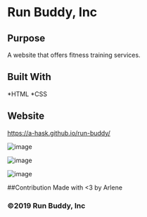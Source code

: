 # Run Buddy, Inc

## Purpose
A website that offers fitness training services.

## Built With
*HTML
*CSS

## Website
https://a-hask.github.io/run-buddy/

![image](https://user-images.githubusercontent.com/93448964/185809903-12d5cdde-6cae-45f9-825e-64f541a1a931.png)

![image](https://user-images.githubusercontent.com/93448964/185809912-47624bab-00f2-455d-86e2-e6d316a80a5e.png)

![image](https://user-images.githubusercontent.com/93448964/185809931-d12cdce4-ec6f-4498-bc30-5654380d37d6.png)



##Contribution
Made with <3 by Arlene

### ©️2019 Run Buddy, Inc 
